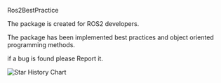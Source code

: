 Ros2BestPractice

The package is created for ROS2 developers.

The package has been implemented best practices and object oriented programming methods.

if a bug is found please Report it.

![Star History Chart](https://api.star-history.com/svg?repos=AhmettCelik1/Ros2BestPractice&type=Date)
